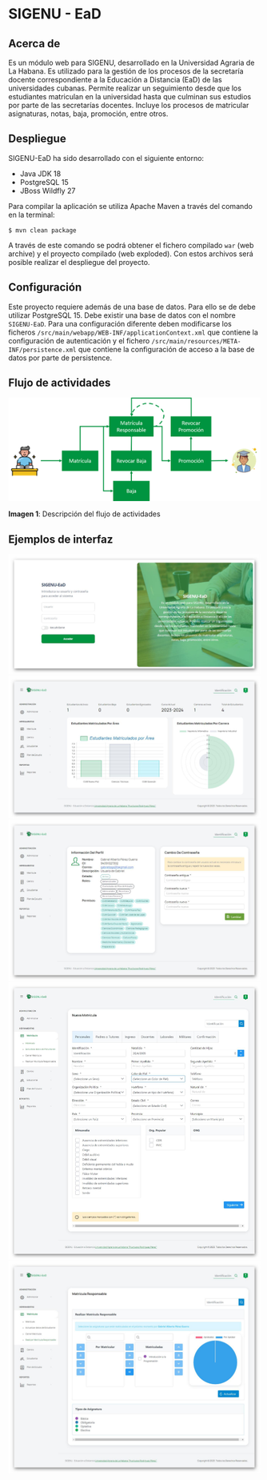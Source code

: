 # SIGENU - EaD

## Acerca de

Es un módulo web para SIGENU, desarrollado en la Universidad Agraria de La Habana. Es utilizado para la gestión de los procesos de la secretaría docente correspondiente a la Educación a Distancia (EaD) de las universidades cubanas. Permite realizar un seguimiento desde que los estudiantes matriculan en la universidad hasta que culminan sus estudios por parte de las secretarías docentes. Incluye los procesos de matricular asignaturas, notas, baja, promoción, entre otros.

## Despliegue

SIGENU-EaD ha sido desarrollado con el siguiente entorno:

- Java JDK 18
- PostgreSQL 15
- JBoss Wildfly 27

Para compilar la aplicación se utiliza Apache Maven a través del comando en la terminal:

```shell
$ mvn clean package
```
A través de este comando se podrá obtener el fichero compilado `war` (web archive) y el proyecto compilado (web exploded). Con estos archivos será posible realizar el despliegue del proyecto.

## Configuración

Este proyecto requiere además de una base de datos. Para ello se de debe utilizar PostgreSQL 15. Debe existir una base de datos con el nombre `SIGENU-EaD`. Para una configuración diferente deben modificarse los ficheros `/src/main/webapp/WEB-INF/applicationContext.xml` que contiene la configuración de autenticación y el fichero  `/src/main/resources/META-INF/persistence.xml` que contiene la configuración de acceso a la base de datos por parte de persistence.

## Flujo de actividades

![Diagrama de activiades SIGENU-EaD](docs/Imagen1.png)

**Imagen 1**: Descripción del flujo de actividades

## Ejemplos de interfaz

![Página de Autenticación](docs/Imagen2.jpg)
![Dashboard](docs/Imagen3.jpg)
![Perfil](docs/Imagen4.jpg)
![Nueva Matrícula](docs/Imagen5.jpg)
![Matrícula Responsable](docs/Imagen6.jpg)

